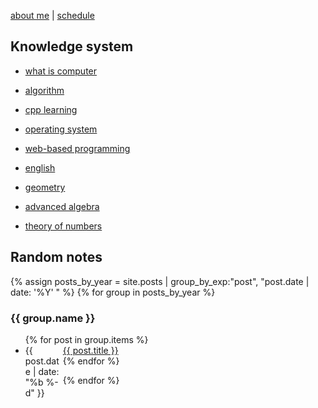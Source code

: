 [about me](/about) | [schedule](/schedule)

## Knowledge system

- [what is computer](/computer)
- [algorithm](/algorithm-learning)
- [cpp learning](/cpp-learning)
- [operating system](/operating-system)
- [web-based programming](/web-program)

- [english](/english) 

- [geometry](/geometry)
- [advanced algebra](/algebra)
- [theory of numbers](/theory-of-numbers)

## Random notes

{% assign posts_by_year = site.posts | group_by_exp:"post", "post.date | date: '%Y' " %}
{% for group in posts_by_year %}

<h3>{{ group.name }}</h3>
<ul>
    {% for post in group.items %}
    <li><div style="width:60px;float:left;">{{ post.date | date: "%b %-d" }}</div> <a href="{{ site.baseurl }}{{ post.url }}">{{ post.title }}</a></li>
    {% endfor %}
</ul>
{% endfor %}